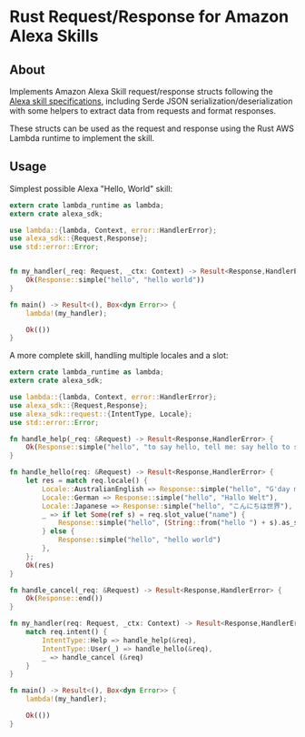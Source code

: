 # Rust Request/Response for Amazon Alexa Skills

## About

Implements Amazon Alexa Skill request/response structs following the [Alexa skill specifications](https://developer.amazon.com/docs/custom-skills/request-and-response-json-reference.html), including Serde JSON serialization/deserialization with some helpers to extract data from requests and format responses.

These structs can be used as the request and response using the Rust AWS Lambda runtime to implement the skill.

## Usage

Simplest possible Alexa "Hello, World" skill:

```rust
extern crate lambda_runtime as lambda;
extern crate alexa_sdk;

use lambda::{lambda, Context, error::HandlerError};
use alexa_sdk::{Request,Response};
use std::error::Error;


fn my_handler(_req: Request, _ctx: Context) -> Result<Response,HandlerError> {
    Ok(Response::simple("hello", "hello world"))
}

fn main() -> Result<(), Box<dyn Error>> {
    lambda!(my_handler);

    Ok(())
}
```

A more complete skill, handling multiple locales and a slot:


```rust
extern crate lambda_runtime as lambda;
extern crate alexa_sdk;

use lambda::{lambda, Context, error::HandlerError};
use alexa_sdk::{Request,Response};
use alexa_sdk::request::{IntentType, Locale};
use std::error::Error;

fn handle_help(_req: &Request) -> Result<Response,HandlerError> {
    Ok(Response::simple("hello", "to say hello, tell me: say hello to someone"))
}

fn handle_hello(req: &Request) -> Result<Response,HandlerError> {
    let res = match req.locale() {
        Locale::AustralianEnglish => Response::simple("hello", "G'day mate"),
        Locale::German => Response::simple("hello", "Hallo Welt"),
        Locale::Japanese => Response::simple("hello", "こんにちは世界"),
        _ => if let Some(ref s) = req.slot_value("name") {
            Response::simple("hello", (String::from("hello ") + s).as_str())
        } else {
            Response::simple("hello", "hello world")
        },
    };
    Ok(res)
}

fn handle_cancel(_req: &Request) -> Result<Response,HandlerError> {
    Ok(Response::end())
}

fn my_handler(req: Request, _ctx: Context) -> Result<Response,HandlerError> {
    match req.intent() {
        IntentType::Help => handle_help(&req),
        IntentType::User(_) => handle_hello(&req),
        _ => handle_cancel (&req)
    }
}

fn main() -> Result<(), Box<dyn Error>> {
    lambda!(my_handler);

    Ok(())
}
```
